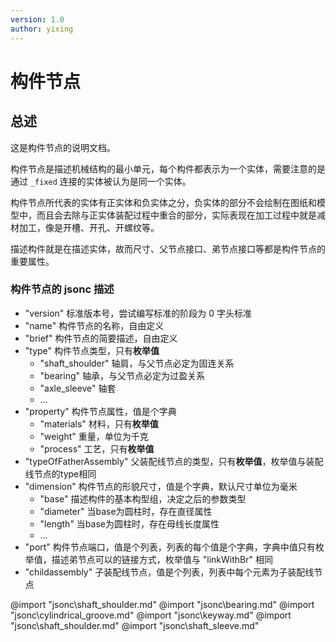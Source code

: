 ```yaml
---
version: 1.0
author: yixing
---
```


# 构件节点

## 总述

这是构件节点的说明文档。

构件节点是描述机械结构的最小单元，每个构件都表示为一个实体，需要注意的是通过 `_fixed` 连接的实体被认为是同一个实体。

构件节点所代表的实体有正实体和负实体之分，负实体的部分不会绘制在图纸和模型中，而且会去除与正实体装配过程中重合的部分，实际表现在加工过程中就是减材加工，像是开槽、开孔、开螺纹等。

描述构件就是在描述实体，故而尺寸、父节点接口、弟节点接口等都是构件节点的重要属性。

### 构件节点的 jsonc 描述

* "version" 标准版本号，尝试编写标准的阶段为 0 字头标准
* "name" 构件节点的名称，自由定义
* "brief" 构件节点的简要描述，自由定义
* "type" 构件节点类型，只有**枚举值**
  * "shaft_shoulder" 轴肩，与父节点必定为固连关系
  * "bearing" 轴承，与父节点必定为过盈关系
  * "axle_sleeve" 轴套
  * $\dots$
* "property" 构件节点属性，值是个字典
  * "materials" 材料，只有**枚举值**
  * "weight" 重量，单位为千克
  * "process" 工艺，只有**枚举值**
* "typeOfFatherAssembly" 父装配线节点的类型，只有**枚举值**，枚举值与装配线节点的type相同
* "dimension" 构件节点的形貌尺寸，值是个字典，默认尺寸单位为毫米
  * "base" 描述构件的基本构型组，决定之后的参数类型
  * "diameter" 当base为圆柱时，存在直径属性
  * "length" 当base为圆柱时，存在母线长度属性
  * $\dots$
* "port" 构件节点端口，值是个列表，列表的每个值是个字典，字典中值只有枚举值，描述弟节点可以的链接方式，枚举值与 "linkWithBr" 相同
* "childassembly" 子装配线节点，值是个列表，列表中每个元素为子装配线节点

@import "jsonc\shaft_shoulder.md"
@import "jsonc\bearing.md"
@import "jsonc\cylindrical_groove.md"
@import "jsonc\keyway.md"
@import "jsonc\shaft_shoulder.md"
@import "jsonc\shaft_sleeve.md"
